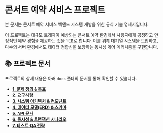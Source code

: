 # 콘서트 예약 서비스 프로젝트

본 문서는 콘서트 예약 서비스 백엔드 시스템 개발을 위한 공식 기술 명세서입니다.

이 프로젝트는 대규모 트래픽이 예상되는 콘서트 예약 환경에서 사용자에게 공정하고 안정적인 예약 경험을 제공하는 것을 목표로 합니다. 이를 위해 대기열 시스템을 도입하고, 다수의 서버 환경에서도 데이터 정합성을 보장하는 동시성 제어 메커니즘을 구현합니다.

## 📚 프로젝트 문서

프로젝트의 상세 내용은 아래 `docs` 폴더의 문서를 통해 확인할 수 있습니다.

-   **[1. 문제 정의 & 목표](./docs/1_문제_정의_&_목표.md)**
-   **[2. 요구사항](./docs/2_요구사항.md)**
-   **[3. 시스템 아키텍처 & 컴포넌트](./docs/3_시스템_아키텍처_&_컴포넌트.md)**
-   **[4. 데이터 모델(ERD) & 스키마](./docs/4_데이터_모델(ERD)_&_스키마.md)**
-   **[5. API 문서](./docs/5_API_문서.md)**
-   **[6. 동시성 & 트랜잭션 시나리오](./docs/6_동시성_&_트랜잭션_시나리오.md)**
-   **[7. 테스트·QA 전략](./docs/7_테스트·QA_전략.md)**

